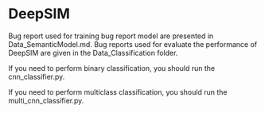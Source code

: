 # DeepSIM

Bug report used for training bug report model are presented in Data_SemanticModel.md. Bug reports used for evaluate the performance of DeepSIM are given in the Data_Classification folder.

If you need to perform binary classification, you should run the cnn_classifier.py.

If you need to perform multiclass classification, you should run the multi_cnn_classifier.py.
